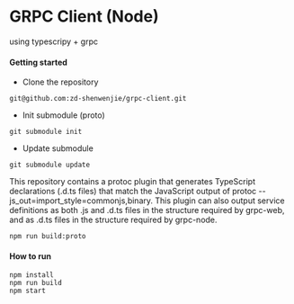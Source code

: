 # GRPC Client (Node)

using typescripy + grpc

#### Getting started
- Clone the repository
```
git@github.com:zd-shenwenjie/grpc-client.git
```
- Init submodule (proto)
```
git submodule init
```
- Update submodule
```
git submodule update
```
This repository contains a protoc plugin that generates TypeScript declarations (.d.ts files) that match the JavaScript output of protoc --js_out=import_style=commonjs,binary. This plugin can also output service definitions as both .js and .d.ts files in the structure required by grpc-web, and as .d.ts files in the structure required by grpc-node.
```
npm run build:proto
```

#### How to run
```
npm install
npm run build
npm start
```
